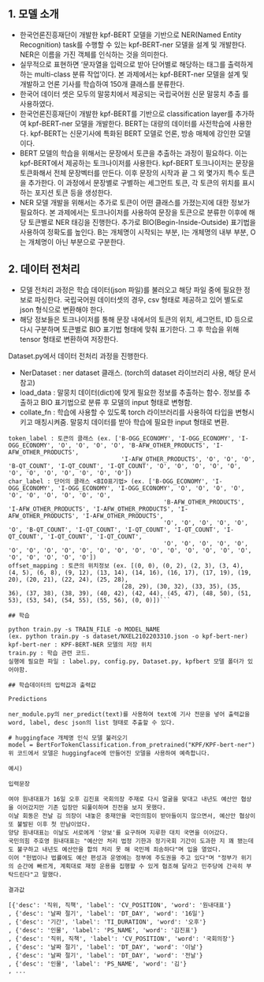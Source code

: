 ## 1. 모델 소개

- 한국언론진흥재단이 개발한 kpf-BERT 모델을 기반으로 NER(Named Entity Recognition) task를 수행할 수 있는 kpf-BERT-ner 모델을 설계 및 개발한다. NER은 이름을 가진 객체를 인식하는 것을 의미한다. 
- 실무적으로 표현하면 ‘문자열을 입력으로 받아 단어별로 해당하는 태그를 출력하게 하는 multi-class 분류 작업’이다. 본 과제에서는 kpf-BERT-ner 모델을 설계 및 개발하고 언론 기사를 학습하여 150개 클래스를 분류한다.
- 한국어 데이터 셋은 모두의 말뭉치에서 제공되는 국립국어원 신문 말뭉치 추출 를 사용하였다.
- 한국언론진흥재단이 개발한 kpf-BERT를 기반으로 classification layer를 추가하여 kpf-BERT-ner 모델을 개발한다. BERT는 대량의 데이터를 사전학습에 사용한다. kpf-BERT는 신문기사에 특화된 BERT 모델로 언론, 방송 매체에 강인한 모델이다.
- BERT 모델의 학습을 위해서는 문장에서 토큰을 추출하는 과정이 필요하다. 이는 kpf-BERT에서 제공하는 토크나이저를 사용한다. kpf-BERT 토크나이저는 문장을 토큰화해서 전체 문장벡터를 만든다. 이후 문장의 시작과 끝 그 외 몇가지 특수 토큰을 추가한다. 이 과정에서 문장별로 구별하는 세그먼트 토큰, 각 토큰의 위치를 표시하는 포지션 토큰 등을 생성한다.
- NER 모델 개발을 위해서는 추가로 토큰이 어떤 클래스를 가졌는지에 대한 정보가 필요하다. 본 과제에서는 토크나이저를 사용하여 문장을 토큰으로 분류한 이후에 해당 토큰별로 NER 태깅을 진행한다. 추가로 BIO(Begin-Inside-Outside) 표기법을 사용하여 정확도를 높인다. B는 개체명이 시작되는 부분, I는 개체명의 내부 부분, O는 개체명이 아닌 부분으로 구분한다.

## 2. 데이터 전처리

- 모델 전처리 과정은 학습 데이터(json 파일)를 불러오고 해당 파일 중에 필요한 정보로 파싱한다. 국립국어원 데이터셋의 경우, csv 형태로 제공하고 있어 별도로 json 형식으로 변환해야 한다. 
- 해당 정보들은 토크나이저를 통해 문장 내에서의 토큰의 위치, 세그먼트, ID 등으로 다시 구분하며 토큰별로 BIO 표기법 형태에 맞춰 표기한다. 그 후 학습을 위해 tensor 형태로 변환하여 저장한다. 

Dataset.py에서 데이터 전처리 과정을 진행한다.

- NerDataset : ner dataset 클래스. (torch의 dataset 라이브러리 사용, 해당 문서 참고)
- load_data : 말뭉치 데이터(dict)에 맞게 필요한 정보를 추출하는 함수. 정보를 추출하고 BIO 표기법으로 분류 후 모델의 input 형태로 변형함.
- collate_fn : 학습에 사용할 수 있도록 torch 라이브러리를 사용하여 타입을 변형시키고 매칭시켜줌.
말뭉치 데이터를 받아 학습에 필요한 input 형태로 변환.

```sentence : 문장 (ex. "아디다스의 대표 운동화 '스탠스미스'가 연간 800만 켤레 팔리는 것과 비교하면 놀랄 만한 실적이다")
token_label : 토큰의 클래스 (ex. ['B-OGG_ECONOMY', 'I-OGG_ECONOMY', 'I-OGG_ECONOMY', 'O', 'O', 'O', 'O', 'B-AFW_OTHER_PRODUCTS', 'I-AFW_OTHER_PRODUCTS',
                                'I-AFW_OTHER_PRODUCTS', 'O', 'O', 'O', 'B-QT_COUNT', 'I-QT_COUNT', 'I-QT_COUNT', 'O', 'O', 'O', 'O', 'O', 'O', 'O', 'O', 'O', 'O', 'O', 'O'])
char_label : 단어의 클래스 <BIO표기법> (ex. ['B-OGG_ECONOMY', 'I-OGG_ECONOMY', 'I-OGG_ECONOMY', 'I-OGG_ECONOMY', 'O', 'O', 'O', 'O', 'O', 'O', 'O', 'O', 'O', 'O', 
                                            'B-AFW_OTHER_PRODUCTS', 'I-AFW_OTHER_PRODUCTS', 'I-AFW_OTHER_PRODUCTS', 'I-AFW_OTHER_PRODUCTS', 'I-AFW_OTHER_PRODUCTS',
                                            'O', 'O', 'O', 'O', 'O', 'O', 'B-QT_COUNT', 'I-QT_COUNT', 'I-QT_COUNT', 'I-QT_COUNT', 'I-QT_COUNT', 'I-QT_COUNT', 'I-QT_COUNT',
                                            'O', 'O', 'O', 'O', 'O', 'O', 'O', 'O', 'O', 'O', 'O', 'O', 'O', 'O', 'O', 'O', 'O', 'O', 'O', 'O', 'O', 'O', 'O', 'O'])
offset_mapping : 토큰의 위치정보 (ex. [(0, 0), (0, 2), (2, 3), (3, 4), (4, 5), (6, 8), (9, 12), (13, 14), (14, 16), (16, 17), (17, 19), (19, 20), (20, 21), (22, 24), (25, 28),
                                (28, 29), (30, 32), (33, 35), (35, 36), (37, 38), (38, 39), (40, 42), (42, 44), (45, 47), (48, 50), (51, 53), (53, 54), (54, 55), (55, 56), (0, 0)])```

## 학습

python train.py -s TRAIN_FILE -o MODEL_NAME
(ex. python train.py -s dataset/NXEL2102203310.json -o kpf-bert-ner)
kpf-bert-ner : KPF-BERT-NER 모델의 저장 위치
train.py : 학습 관련 코드.
실행에 필요한 파일 : label.py, config.py, Dataset.py, kpfbert 모델 폴더가 있어야함.

## 학습데이터의 입력값과 출력값

Predictions

ner_module.py의 ner_predict(text)를 사용하여 text에 기사 전문을 넣어 출력값을 word, label, desc json의 list 형태로 추출할 수 있다.

# huggingface 개체명 인식 모델 불러오기
model = BertForTokenClassification.from_pretrained("KPF/KPF-bert-ner")
위 코드에서 모델은 huggingface에 만들어진 모델을 사용하여 예측합니다.

예시)

입력문장

여야 원내대표가 16일 오후 김진표 국회의장 주재로 다시 얼굴을 맞대고 내년도 예산안 협상을 이어갔지만 기존 입장만 되풀이하며 진전을 보지 못했다.
이날 회동은 전날 김 의장이 내놓은 중재안을 국민의힘이 받아들이지 않으면서, 예산안 협상이 또 불발된 이후 첫 만남이었다.
양당 원내대표는 이날도 서로에게 '양보'를 요구하며 지루한 대치 국면을 이어갔다.
국민의힘 주호영 원내대표는 "예산안 처리 법정 기한과 정기국회 기간이 도과한 지 꽤 됐는데도 불구하고 내년도 예산안을 합의 처리 못 해 국민께 죄송하다"며 입을 열었다.
이어 "헌법이나 법률에도 예산 편성과 운영에는 정부에 주도권을 주고 있다"며 "정부가 위기의 순간에 빠르게, 계획대로 재정 운용을 집행할 수 있게 협조해 달라고 민주당에 간곡히 부탁드린다"고 말했다.

결과값

[{'desc': '직위, 직책', 'label': 'CV_POSITION', 'word': '원내대표'}
, {'desc': '날짜 절기', 'label': 'DT_DAY', 'word': '16일'}
, {'desc': '기간', 'label': 'TI_DURATION', 'word': '오후'}
, {'desc': '인물', 'label': 'PS_NAME', 'word': '김진표'}
, {'desc': '직위, 직책', 'label': 'CV_POSITION', 'word': '국회의장'}
, {'desc': '날짜 절기', 'label': 'DT_DAY', 'word': '이날'}
, {'desc': '날짜 절기', 'label': 'DT_DAY', 'word': '전날'}
, {'desc': '인물', 'label': 'PS_NAME', 'word': '김'}
, ...
